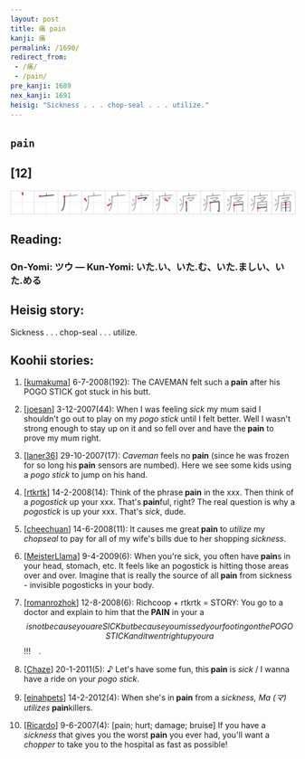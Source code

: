 ```yaml
---
layout: post
title: 痛 pain
kanji: 痛
permalink: /1690/
redirect_from:
 - /痛/
 - /pain/
pre_kanji: 1689
nex_kanji: 1691
heisig: "Sickness . . . chop-seal . . . utilize."
---
```


## `pain`

## [12]

<div class="stroke"><img src="../images/E7979B.png" /></div>

## Reading:

### On-Yomi: ツウ &mdash; Kun-Yomi: いた.い、いた.む、いた.ましい、いた.める

## Heisig story:

Sickness . . . chop-seal . . . utilize.

## Koohii stories:

1) [<a href="http://kanji.koohii.com/profile/kumakuma">kumakuma</a>] 6-7-2008(192): The CAVEMAN felt such a<strong> pain</strong> after his POGO STICK got stuck in his butt.

2) [<a href="http://kanji.koohii.com/profile/joesan">joesan</a>] 3-12-2007(44): When I was feeling <em>sick</em> my mum said I shouldn&#039;t go out to play on my <em>pogo stick</em> until I felt better. Well I wasn&#039;t strong enough to stay up on it and so fell over and have the<strong> pain</strong> to prove my mum right.

3) [<a href="http://kanji.koohii.com/profile/laner36">laner36</a>] 29-10-2007(17): <em>Caveman</em> feels no<strong> pain</strong> (since he was frozen for so long his<strong> pain</strong> sensors are numbed). Here we see some kids using a <em>pogo stick</em> to jump on his hand.

4) [<a href="http://kanji.koohii.com/profile/rtkrtk">rtkrtk</a>] 14-2-2008(14): Think of the phrase<strong> pain</strong> in the xxx. Then think of a <em>pogostick</em> up your xxx. That&#039;s<strong> pain</strong>ful, right? The real question is why a <em>pogostick</em> is up your xxx. That&#039;s <em>sick</em>, dude.

5) [<a href="http://kanji.koohii.com/profile/cheechuan">cheechuan</a>] 14-6-2008(11): It causes me great<strong> pain</strong> to <em>utilize</em> my <em>chopseal</em> to pay for all of my wife&#039;s bills due to her shopping <em>sickness</em>.

6) [<a href="http://kanji.koohii.com/profile/MeisterLlama">MeisterLlama</a>] 9-4-2009(6): When you&#039;re sick, you often have<strong> pain</strong>s in your head, stomach, etc. It feels like an pogostick is hitting those areas over and over. Imagine that is really the source of all<strong> pain</strong> from sickness - invisible pogosticks in your body.

7) [<a href="http://kanji.koohii.com/profile/romanrozhok">romanrozhok</a>] 12-8-2008(6): Richcoop + rtkrtk = STORY: You go to a doctor and explain to him that the<strong> PAIN</strong> in your a$$ is not because you are SICK but because you missed your footing on the POGO STICK and it went right up your a$$!!!　.

8) [<a href="http://kanji.koohii.com/profile/Chaze">Chaze</a>] 20-1-2011(5): ♪ Let&#039;s have some fun, this<strong> pain</strong> is <em>sick</em> / I wanna have a ride on your <em>pogo stick</em>.

9) [<a href="http://kanji.koohii.com/profile/einahpets">einahpets</a>] 14-2-2012(4): When she&#039;s in<strong> pain</strong> from a <em>sickness, Ma (マ) utilizes</em><strong> pain</strong>killers.

10) [<a href="http://kanji.koohii.com/profile/Ricardo">Ricardo</a>] 9-6-2007(4): [pain; hurt; damage; bruise] If you have a <em>sickness</em> that gives you the worst <strong>pain</strong> you ever had, you&#039;ll want a <em>chopper</em> to take you to the hospital as fast as possible!
